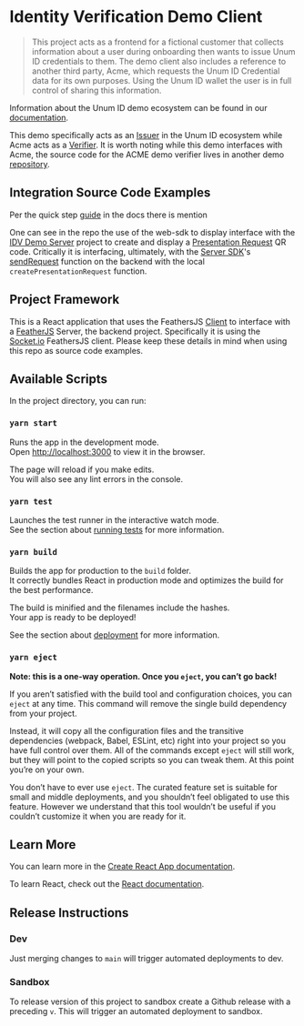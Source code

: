 # Identity Verification Demo Client
> This project acts as a frontend for a fictional customer that collects information about a user during onboarding then wants to issue Unum ID credentials to them. The demo client also includes a reference to another third party, Acme, which requests the Unum ID Credential data for its own purposes. Using the Unum ID wallet the user is in full control of sharing this information.

Information about the Unum ID demo ecosystem can be found in our [documentation](https://docs.unumid.co/#demos).

This demo specifically acts as an [Issuer](https://docs.unumid.co/terminology/#issuer) in the Unum ID ecosystem while Acme acts as a [Verifier](https://docs.unumid.co/terminology/#verifier). It is worth noting while this demo interfaces with Acme, the source code for the ACME demo verifier lives in another demo [repository](https://github.com/UnumID/acme-demo-verifier-server).
## Integration Source Code Examples
Per the quick step [guide](https://docs.unumid.co/quick-start-guide) in the docs there is mention

One can see in the repo the use of the web-sdk to display interface with the [IDV Demo Server](https://github.com/UnumID/id-verification-demo-server) project to create and display a [Presentation Request](https://docs.unumid.co/terminology/#request) QR code. Critically it is interfacing, ultimately, with the [Server SDK](https://github.com/UnumID/server-sdk-typescript)'s [sendRequest](https://docs.unumid.co/server-sdk#sendrequest) function on the backend with the local `createPresentationRequest` function.

## Project Framework
This is a React application that uses the FeathersJS [Client](https://docs.feathersjs.com/api/client.html) to interface with a [FeatherJS](https://docs.feathersjs.com/) Server, the backend project. Specifically it is using the [Socket.io](https://docs.feathersjs.com/api/socketio.html) FeathersJS client. Please keep these details in mind when using this repo as source code examples.

## Available Scripts

In the project directory, you can run:

### `yarn start`

Runs the app in the development mode.\
Open [http://localhost:3000](http://localhost:3000) to view it in the browser.

The page will reload if you make edits.\
You will also see any lint errors in the console.

### `yarn test`

Launches the test runner in the interactive watch mode.\
See the section about [running tests](https://facebook.github.io/create-react-app/docs/running-tests) for more information.

### `yarn build`

Builds the app for production to the `build` folder.\
It correctly bundles React in production mode and optimizes the build for the best performance.

The build is minified and the filenames include the hashes.\
Your app is ready to be deployed!

See the section about [deployment](https://facebook.github.io/create-react-app/docs/deployment) for more information.

### `yarn eject`

**Note: this is a one-way operation. Once you `eject`, you can’t go back!**

If you aren’t satisfied with the build tool and configuration choices, you can `eject` at any time. This command will remove the single build dependency from your project.

Instead, it will copy all the configuration files and the transitive dependencies (webpack, Babel, ESLint, etc) right into your project so you have full control over them. All of the commands except `eject` will still work, but they will point to the copied scripts so you can tweak them. At this point you’re on your own.

You don’t have to ever use `eject`. The curated feature set is suitable for small and middle deployments, and you shouldn’t feel obligated to use this feature. However we understand that this tool wouldn’t be useful if you couldn’t customize it when you are ready for it.

## Learn More

You can learn more in the [Create React App documentation](https://facebook.github.io/create-react-app/docs/getting-started).

To learn React, check out the [React documentation](https://reactjs.org/).

## Release Instructions
### Dev
Just merging changes to `main` will trigger automated deployments to dev.

### Sandbox
To release version of this project to sandbox create a Github release with a preceding `v`. This will trigger an automated deployment to sandbox.